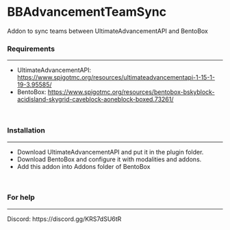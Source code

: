 # BBAdvancementTeamSync
Addon to sync teams between UltimateAdvancementAPI and BentoBox
<br>
### Requirements
<hr>

*  UltimateAdvancementAPI: https://www.spigotmc.org/resources/ultimateadvancementapi-1-15-1-19-3.95585/
*  BentoBox: https://www.spigotmc.org/resources/bentobox-bskyblock-acidisland-skygrid-caveblock-aoneblock-boxed.73261/

<br>

### Installation
<hr>

*  Download UltimateAdvancementAPI and put it in the plugin folder.
*  Download BentoBox and configure it with modalities and addons.
*  Add this addon into Addons folder of BentoBox

<br>

### For help
<hr>
Discord: https://discord.gg/KRS7dSU6tR
